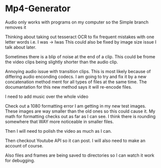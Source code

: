 # Mp4-Generator

Audio only works with programs on my computer so the Simple branch removes it

Thinking about taking out tesseract OCR to fix frequent mistakes with one letter words i.e. I was -> Iwas This could also be fixed by image size issue I talk about later.

Sometimes there is a blip of noise at the end of a clip. This could be frome the video clips being slightly shorter than the audio clip.

Annoying audio issue with transition clips. This is most likely because of differing audio enconding codecs. I am going to try and fix it by a new concatenation method ment for all types of files at the same time. The documantation for this new method says it will re-encode files.

I need to add music over the whole video

Check out a 1080 formatting error I am getting in my new test images. These images are way smaller than the old ones so this could cause it. My math for formatting checks out as far as I can see. I think there is rounding somewhere that WAY more noticeable in smaller files.

Then I will need to polish the video as much as I can.

Then checkout Youtube API so it can post. I will also need to make an account of course.

Also files and frames are being saved to directories so I can watch it work for debugging.
